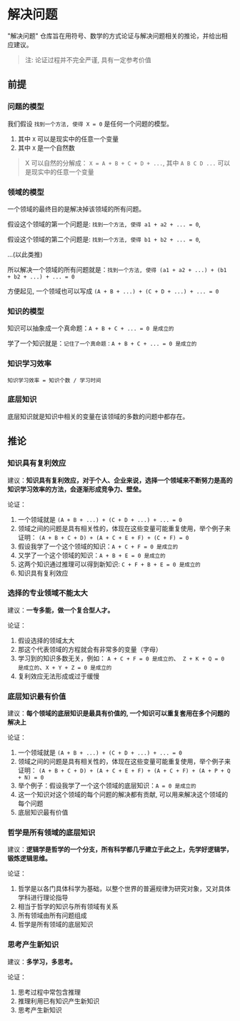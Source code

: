 # 解决问题

"解决问题" 仓库旨在用符号、数学的方式论证与解决问题相关的推论，并给出相应建议。

> 注: 论证过程并不完全严谨, 具有一定参考价值

## 前提

### 问题的模型

我们假设 `找到一个方法, 使得 X = 0` 是任何一个问题的模型。
1. 其中 `X` 可以是现实中的任意一个变量
2. 其中 `X` 是一个自然数

> X 可以自然的分解成： `X = A + B + C + D + ...`, 其中 `A B C D ...` 可以是现实中的任意一个变量


### 领域的模型

一个领域的最终目的是解决掉该领域的所有问题。  

假设这个领域的第一个问题是: `找到一个方法, 使得 a1 + a2 + ... = 0`,

假设这个领域的第二个问题是: `找到一个方法, 使得 b1 + b2 + ... = 0`, 

...(以此类推)  

所以解决一个领域的所有问题就是：`找到一个方法, 使得 (a1 + a2 + ...) + (b1 + b2 + ...) + ... = 0`

方便起见, 一个领域也可以写成 `(A + B + ...) + (C + D + ...) + ... = 0`

### 知识的模型

知识可以抽象成一个真命题：`A + B + C + ... = 0 是成立的`

学了一个知识就是：`记住了一个真命题：A + B + C + ... = 0 是成立的`

### 知识学习效率

`知识学习效率 = 知识个数 / 学习时间`

### 底层知识

底层知识就是知识中相关的变量在该领域的多数的问题中都存在。

## 推论

### 知识具有复利效应

建议：**知识具有复利效应，对于个人、企业来说，选择一个领域来不断努力是高的知识学习效率的方法，会逐渐形成竞争力、壁垒。**

论证：

1. 一个领域就是 `(A + B + ...) + (C + D + ...) + ... = 0`
2. 领域之间的问题是具有相关性的，体现在这些变量可能重复使用，举个例子来证明：
`(A + B + C + D) + (A + C + E + F) + (C + F) = 0`
3. 假设我学了一个这个领域的知识：`A + C + F = 0 是成立的`
4. 又学了一个这个领域的知识：`A + B + E = 0 是成立的`
5. 这两个知识通过推理可以得到新知识: `C + F + B + E = 0 是成立的`
6. 知识具有复利效应

### 选择的专业领域不能太大

建议：**一专多能，做一个复合型人才。**

论证：
1. 假设选择的领域太大
2. 那这个代表领域的方程就会有非常多的变量（字母）
3. 学习到的知识多数无关，例如：
`A + C + F = 0 是成立的`、` Z + K + Q = 0 是成立的`、`X + Y + Z = 0 是成立的`
4. 复利效应无法形成或过于缓慢

### 底层知识最有价值

建议：**每个领域的底层知识是最具有价值的, 一个知识可以重复套用在多个问题的解决上**

论证： 

1. 一个领域就是 `(A + B + ...) + (C + D + ...) + ... = 0`
2. 领域之间的问题是具有相关性的，体现在这些变量可能重复使用，举个例子来证明：
`(A + B + C + D) + (A + C + E + F) + (A + C + F) + (A + P + Q + N) = 0`
3. 举个例子：假设我学了一个这个领域的底层知识：`A = 0 是成立的`
4. 这一个知识对这个领域的每个问题的解决都有贡献, 可以用来解决这个领域的每个问题
5. 底层知识最有价值

### 哲学是所有领域的底层知识

建议：**逻辑学是哲学的一个分支，所有科学都几乎建立于此之上，先学好逻辑学，锻炼逻辑思维。**

论证：

1. 哲学是以各门具体科学为基础，以整个世界的普遍规律为研究对象，又对具体学科进行理论指导
2. 相当于哲学的知识与所有领域有关系
3. 所有领域由所有问题组成
4. 哲学是所有领域的底层知识

### 思考产生新知识

建议：**多学习，多思考。**

论证：

1. 思考过程中常包含推理
2. 推理利用已有知识产生新知识
3. 思考产生新知识

